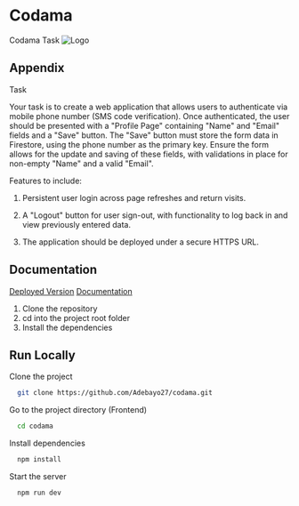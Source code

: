 
# Codama

Codama Task
![Logo](https://images.qlason.com/HDWreC3XNZQTP5HDb57zn2RYovR4iTKjm5AAxcmS.png)


## Appendix

Task

Your task is to create a web application that allows users to authenticate via mobile phone number
(SMS code verification). Once authenticated, the user should be presented with a "Profile Page"
containing "Name" and "Email" fields and a "Save" button. The "Save" button must store the form
data in Firestore, using the phone number as the primary key. Ensure the form allows for the update
and saving of these fields, with validations in place for non-empty "Name" and a valid "Email".

Features to include:
1. Persistent user login across page refreshes and return visits.

2. A "Logout" button for user sign-out, with functionality to log back in and view previously entered data.
3. The application should be deployed under a secure HTTPS URL.


## Documentation

[Deployed Version](https://codama-gndu.vercel.app)
[Documentation](https://github.com/Adebayo27/codama.git)

1. Clone the repository
2. cd into the project root folder
3. Install the dependencies 


## Run Locally

Clone the project

```bash
  git clone https://github.com/Adebayo27/codama.git
```

Go to the project directory (Frontend)

```bash
  cd codama
```

Install dependencies

```bash
  npm install
```

Start the server

```bash
  npm run dev
```


